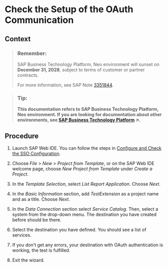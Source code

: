 <!-- loioceebbb6270434fceaa64a92cef6c769c -->

# Check the Setup of the OAuth Communication



## Context

> ### Remember:  
> SAP Business Technology Platform, Neo environment will sunset on **December 31, 2028**, subject to terms of customer or partner contracts.
> 
> For more information, see SAP Note [3351844](https://me.sap.com/notes/3351844).

> ### Tip:  
> **This documentation refers to SAP Business Technology Platform, Neo environment. If you are looking for documentation about other environments, see [SAP Business Technology Platform](https://help.sap.com/viewer/65de2977205c403bbc107264b8eccf4b/Cloud/en-US/6a2c1ab5a31b4ed9a2ce17a5329e1dd8.html "SAP Business Technology Platform (SAP BTP) is an integrated offering comprised of the following technology portfolios: application development; process automation; integration; data, analytics, and enterprise planning; artificial intelligence. The platform offers users the ability to turn data into business value, compose end-to-end business processes, connect entire IT landscapes, and personalize, build and extend SAP applications. This reduces the overall total cost of ownership maintaining SAP landscapes and third-party software across end-to-end business processes.") :arrow_upper_right:.**



## Procedure

1.  Launch SAP Web IDE. You can follow the steps in [Configure and Check the SSO Configuration](configure-and-check-the-sso-configuration-f907bd4.md).

2.  Choose *File* \> *New* \> *Project from Template*, or on the SAP Web IDE welcome page, choose *New Project from Template* under *Create a Project*.

3.  In the *Template Selection*, select *List Report Application*. Choose *Next*.

4.  In the *Basic Information* section, add *TestExtension* as a project name and as a title. Choose *Next*.

5.  In the *Data Connection* section select *Service Catalog*. Then, select a system from the drop-down menu. The destination you have created before should be there.

6.  Select the destination you have defined. You should see a list of services.

7.  If you don’t get any errors, your destination with OAuth authentication is working, the test is fulfilled.

8.  Exit the wizard.


